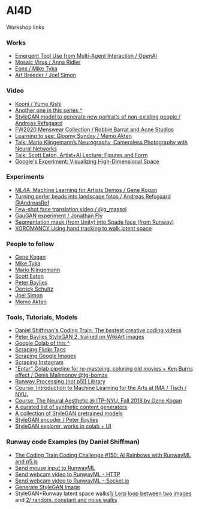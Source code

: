 # AI4D
Workshop links



### Works
- [Emergent Tool Use from
Multi-Agent Interaction / OpenAI](https://openai.com/blog/emergent-tool-use/)
- [Mosaic Virus / Anna Ridler](http://annaridler.com/mosaic-virus/)
- [Eons / Mike Tyka](http://www.miketyka.com/?p=eons)
- [Art Breeder / Joel Simon](https://artbreeder.com/)


### Video
- [Kooni / Yuma Kishi](https://twitter.com/obake_ai/status/1214933412181463042)
- [Another one in this series ^](https://twitter.com/obake_ai/status/1176089700433448960)
- [StyleGAN model to generate new portraits of non-existing people / Andreas Refsgaard](https://vimeo.com/378764538)
- [FW2020 Menswear Collection / Robbie Barrat and Acne Studios](https://twitter.com/videodrome/status/1218996727191044100)
- [Learning to see: Gloomy Sunday / Memo Akten](https://vimeo.com/260612034)
- [Talk: Mario Klingemann’s Neurography, Cameraless Photography with Neural Networks](https://www.youtube.com/watch?v=21W5-q5YYjw)
- [Talk: Scott Eaton, Artist+AI Lecture: Figures and Form](https://www.youtube.com/watch?v=TN7Ydx9ygPo)
- [Google's Experiment: Visualizing High-Dimensional Space](https://www.youtube.com/watch?v=wvsE8jm1GzE)

### Experiments
- [ML4A, Machine Learning for Artists Demos / Gene Kogan](https://ml4a.github.io/demos/)
- [Turning perler beads into landscape fotos / Andreas Refsgaard
@AndreasRef
](https://twitter.com/AndreasRef/status/1194747808559054850)
- [Few-shot face translation video / @g_massol
](https://twitter.com/g_massol/status/1217495319300202496?s=11)
- [GauGAN experiment / Jonathan Fly](https://twitter.com/jonathanfly/status/1223042887639760896)
- [Segmentation mask (from Unity) into Spade face (from Runway)](https://twitter.com/pretendsmarts/status/1189642138415517697)
- [XOROMANCY Using hand tracking to walk latent space](http://www.graycrawford.com/xoromancy)

### People to follow
- [Gene Kogan](https://genekogan.com/)
- [Mike Tyka](http://www.miketyka.com) 
- [Mario Klingemann](http://quasimondo.com/)
- [Scott Eaton](http://www.scott-eaton.com/)
- [Peter Baylies](https://twitter.com/pbaylies)
- [Derrick Schultz](https://dvschultz.github.io/design/index.html)
- [Joel Simon](http://www.joelsimon.net/)
- [Memo Akten](http://www.memo.tv/)

### Tools, Tutorials, Models

- [Daniel Shiffman's Coding Train: The bestest creative coding videos](https://thecodingtrain.com/)
- [Peter Baylies StyleGAN 2, trained on WikiArt images](https://github.com/pbaylies/stylegan2)
- [Google Colab of this ^](https://colab.research.google.com/drive/1s7HPdmdOjBhvj1vhz9zP2d4rn_GhdoZR)
- [Scraping Flickr Tags](https://www.youtube.com/watch?v=Ygsk9vMRTtg)
- [Scraping Google Images](https://www.youtube.com/watch?v=X2w1oMfXYfk)
- [Scraping Instagram](https://www.youtube.com/watch?v=tBmQcdLLFyc&t=243s)
- ["Entar" Colab pipeline for re-masteing, coloring old movies + Ken Burns effect / Denis Malimonov
@tg-bomze](https://colab.research.google.com/github/tg-bomze/ENTAR/blob/master/ENTAR_Eng.ipynb)
- [Runway Processing (not p5!) Library](https://github.com/runwayml/processing-library)
- [Course: Introduction to Machine Learning for the Arts at IMA / Tisch / NYU.](https://github.com/ml5js/Intro-ML-Arts-IMA)
- [Course: The Neural Aesthetic @ ITP-NYU, Fall 2018 by Gene Kogan](https://ml4a.github.io/classes/itp-F18/)
- [A curated list of synthetic content generators](https://github.com/paubric/thisrepositorydoesnotexist)
- [A collection of StyleGAN pretrained models](https://github.com/justinpinkney/awesome-pretrained-stylegan)
- [StyleGAN encoder / Peter Baylies](https://github.com/pbaylies/stylegan-encoder)
- [StyleGAN explorer, works in colab + UI](https://github.com/gpt2ent/stylegan-explorer)

### Runway code Examples (by Daniel Shiffman)
* [The Coding Train Coding Challenge #150: AI Rainbows with RunwayML and p5.js](https://thecodingtrain.com/CodingChallenges/150-runway-rainbows.html)
* [Send mouse input to RunwayML](https://editor.p5js.org/ima_ml/sketches/OUDjk3H4-)
* [Send webcam video to RunwayML - HTTP](https://editor.p5js.org/ima_ml/sketches/cp87sFNRw)
* [Send webcam video to RunwayML - Socket.io](https://editor.p5js.org/ima_ml/sketches/1wLmWw0XI)
* [Generate StyleGAN Image](https://editor.p5js.org/ima_ml/sketches/GOiFqtbkK)
* StyleGAN+Runway latent space walks[1/ Lerp loop between two images](https://editor.p5js.org/ima_ml/sketches/dyJmIybwi-) and [2/ random. constant and noise walks](https://editor.p5js.org/ima_ml/sketches/7YZzS37yh)

